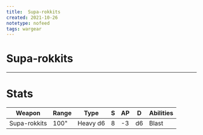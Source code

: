 ```yaml
---
title:  Supa-rokkits
created: 2021-10-26
notetype: nofeed
tags: wargear
---
```


# Supa-rokkits

---

# Stats

| Weapon       | Range | Type     | S   | AP  | D   | Abilities |
| ------------ | ----- | -------- | --- | --- | --- | --------- |
| Supa-rokkits | 100"  | Heavy d6 | 8   | -3  | d6  | Blast     | 
